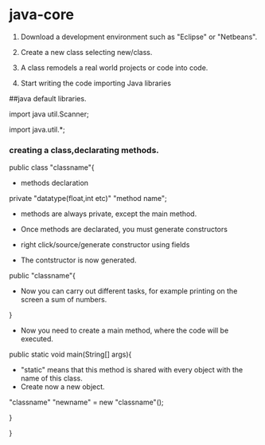 # java-core

1. Download a development environment such as "Eclipse" or "Netbeans".

2. Create a new class selecting new/class.

3. A class remodels a real world projects or code into code.

4. Start writing the code importing Java libraries

##java default libraries.

import java util.Scanner;

import java.util.*;

### creating a class,declarating methods.

public class "classname"{

* methods declaration

private "datatype(float,int etc)" "method name";

* methods are always private, except the main method.

* Once methods are declarated, you must generate constructors

* right click/source/generate constructor using fields

* The contstructor is now generated.

public "classname"{

* Now you can carry out different tasks, for example printing on the screen a sum of numbers.

}

* Now you need to create a main method, where the code will be executed.

 public static void main(String[] args){

* "static" means that this method is shared with every object with the name of this class.
* Create now a new object.

"classname" "newname" = new "classname"();

}

}

  
  
